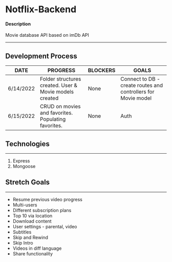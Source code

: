 # Notflix-Backend

#### Description
Movie database API based on imDb API 

***

## Development Process

DATE | PROGRESS | BLOCKERS | GOALS |
----- | ----- | ----- | ----- |
6/14/2022 | Folder structures created. User & Movie models created | None | Connect to DB - create routes and controllers for Movie model
6/15/2022 | CRUD on movies and favorites. Populating favorites. | None | Auth

## Technologies

***

1. Express
2. Mongoose

## Stretch Goals

***

- Resume previous video progress
- Multi-users
- Different subscription plans
- Top 10 via location
- Download content
- User settings - parental, video
- Subtitles
- Skip and Rewind
- Skip Intro
- Videos in diff language
- Share functionality

